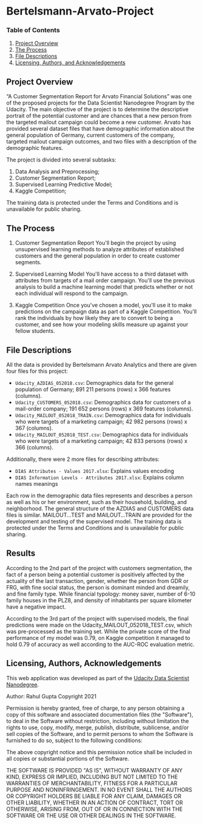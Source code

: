 # Bertelsmann-Arvato-Project

### Table of Contents
1. [Project Overview](#overview)
2. [The Process](#process)
3. [File Descriptions](#files)
4. [Licensing, Authors, and Acknowledgements](#license)


## Project Overview<a name="overview"></a>
“A Customer Segmentation Report for Arvato Financial Solutions” was one of the proposed projects for the Data Scientist Nanodegree Program by the Udacity. The main objective of the project is to determine the descriptive portrait of the potential customer and are chances that a new person from the targeted mailout campaign could become a new customer.
Arvato has provided several dataset files that have demographic information about the general population of Germany, current customers of the company, targeted mailout campaign outcomes, and two files with a description of the demographic features.

The project is divided into several subtasks:
1.	Data Analysis and Preprocessing;
2.	Customer Segmentation Report;
3.	Supervised Learning Predictive Model;
4.	Kaggle Competition;

The training data is protected under the Terms and Conditions and is unavailable for public sharing.

## The Process <a name="process"></a>

1. Customer Segmentation Report
You'll begin the project by using unsupervised learning methods to analyze attributes of established customers and the general population in order to create customer segments.

2. Supervised Learning Model
You'll have access to a third dataset with attributes from targets of a mail order campaign. You'll use the previous analysis to build a machine learning model that predicts whether or not each individual will respond to the campaign.

3. Kaggle Competition
Once you've chosen a model, you'll use it to make predictions on the campaign data as part of a Kaggle Competition. You'll rank the individuals by how likely they are to convert to being a customer, and see how your modeling skills measure up against your fellow students.

## File Descriptions <a name="files"></a>

All the data is provided by Bertelsmann Arvato Analytics and there are given four files for this project:
* `Udacity_AZDIAS_052018.csv`: Demographics data for the general population of Germany; 891 211 persons (rows) x 366 features (columns).
* `Udacity_CUSTOMERS_052018.csv`: Demographics data for customers of a mail-order company; 191 652 persons (rows) x 369 features (columns).
* `Udacity_MAILOUT_052018_TRAIN.csv`: Demographics data for individuals who were targets of a marketing campaign; 42 982 persons (rows) x 367 (columns).
* `Udacity_MAILOUT_052018_TEST.csv`: Demographics data for individuals who were targets of a marketing campaign; 42 833 persons (rows) x 366 (columns).

Additionally, there were 2 more files for describing attributes:
* `DIAS Attributes - Values 2017.xlsx`: Explains values encoding 
* `DIAS Information Levels - Attributes 2017.xlsx`: Explains column names meanings

Each row in the demographic data files represents and describes a person as well as his or her environment, such as their household, building, and neighborhood. The general structure of the AZDIAS and CUSTOMERS data files is similar. MAILOUT...TEST and MAILOUT…TRAIN are provided for the development and testing of the supervised model.
The training data is protected under the Terms and Conditions and is unavailable for public sharing.


## Results <a name="results"></a>
According to the 2nd part of the project with customers segmentation, the fact of a person being a potential customer is positively affected by the actuality of the last transaction, gender, whether the person from GDR or FRG, with fine social status, the person is dominant minded and dreamily, and fine family type. While financial typology: money saver, number of 6-10 family houses in the PLZ8, and density of inhabitants per square kilometer have a negative impact.

According to the 3rd part of the project with supervised models, the final predictions were made on the Udacity_MAILOUT_052018_TEST.csv, which was pre-processed as the training set. While the private score of the final performance of my model was 0.79, on Kaggle competition it managed to hold 0.79 of accuracy as well according to the AUC-ROC evaluation metric. 

## Licensing, Authors, Acknowledgements <a name="license"></a>
This web application was developed as part of the [Udacity Data Scientist Nanodegree](https://www.udacity.com/course/data-scientist-nanodegree--nd025).

Author: Rahul Gupta Copyright 2021

Permission is hereby granted, free of charge, to any person obtaining a copy of this software and associated documentation files (the "Software"), to deal in the Software without restriction, including without limitation the rights to use, copy, modify, merge, publish, distribute, sublicense, and/or sell copies of the Software, and to permit persons to whom the Software is furnished to do so, subject to the following conditions:

The above copyright notice and this permission notice shall be included in all copies or substantial portions of the Software.

THE SOFTWARE IS PROVIDED "AS IS", WITHOUT WARRANTY OF ANY KIND, EXPRESS OR IMPLIED, INCLUDING BUT NOT LIMITED TO THE WARRANTIES OF MERCHANTABILITY, FITNESS FOR A PARTICULAR PURPOSE AND NONINFRINGEMENT. IN NO EVENT SHALL THE AUTHORS OR COPYRIGHT HOLDERS BE LIABLE FOR ANY CLAIM, DAMAGES OR OTHER LIABILITY, WHETHER IN AN ACTION OF CONTRACT, TORT OR OTHERWISE, ARISING FROM, OUT OF OR IN CONNECTION WITH THE SOFTWARE OR THE USE OR OTHER DEALINGS IN THE SOFTWARE.
